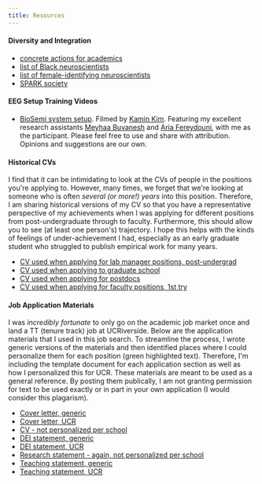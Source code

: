 ```yaml
---
title: Resources
---
```


#### Diversity and Integration

* [concrete actions for academics](https://docs.google.com/document/d/1Ic6bil2AvrQmPFUcUyxcw_FumofKkUo3VLsU7qG0cTk/preview?pru=AAABcsK8OBM*vB48ngj1AcbyWPbpAoY87Q#)
* [list of Black neuroscientists](https://docs.google.com/spreadsheets/d/1Fbrot1qV0bqYREFYNepQiV8toT1GDDw9y7Nak_PyaZ4/edit#gid=0)
* [list of female-identifying neuroscientists](https://anneslist.net)
* [SPARK society](https://www.sparksociety.org/)

#### EEG Setup Training Videos

* [BioSemi system setup](https://photos.app.goo.gl/K9JDrSUw8LSRBskI2).
Filmed by
[Kamin Kim](https://scholar.google.com/citations?user=9iEjQgcAAAAJ&hl=en).
Featuring my excellent research assistants
[Meyhaa Buvanesh](http://geh.ucsd.edu/team/meyhaa-buvanesh/) and
[Aria Fereydouni](https://twitter.com/aria_fereydouni),
with me as the participant.
Please feel free to use and share with attribution.
Opinions and suggestions are our own.

#### Historical CVs
I find that it can be intimidating to look at the CVs of people in the
positions you're applying to. However, many times, we forget that we're looking
at someone who is often *several (or more!) years* into this position.
Therefore, I am sharing historical versions of my CV so that you have a
representative perspective of my achievements when I was applying for different
positions from post-undergraduate through to faculty. Furthermore, this should
allow you to see (at least one person's) trajectory. I hope this helps with the
kinds of feelings of under-achievement I had, especially as an early graduate
student who struggled to publish empirical work for many years.

* [CV used when applying for lab manager positions, post-undergrad](https://hrz-website.s3.amazonaws.com/historical-CVs/HalleZucker_CV_no-contact-info_110209.pdf)
* [CV used when applying to graduate school](https://hrz-website.s3.amazonaws.com/historical-CVs/HalleZucker_CV_no-contact-info-031212.pdf)
* [CV used when applying for postdocs](https://hrz-website.s3.amazonaws.com/historical-CVs/Dimsdale_Zucker_CV_no-contact-info_110617.pdf)
* [CV used when applying for faculty positions, 1st try](https://hrz-website.s3.amazonaws.com/historical-CVs/Dimsdale_Zucker_CV_sept-2021.pdf)

#### Job Application Materials
I was *incredibly fortunate* to only go on the academic job market once and land a TT (tenure track) job at UCRiverside. Below are the application materials that I used in this job search. To streamline the process, I wrote generic versions of the materials and then identified places where I could personalize them for each position (green highlighted text). Therefore, I'm including the template document for each application section as well as how I personalized this for UCR. These materials are meant to be used as a general reference. By posting them publically, I am not granting permission for text to be used exactly or in part in your own application (I would consider this plagarism).
* [Cover letter, generic](https://hrz-website.s3.amazonaws.com/2021-job-app-materials/cover-letter_091221.pdf)
* [Cover letter, UCR](https://hrz-website.s3.amazonaws.com/2021-job-app-materials/hdz-cover-letter_ucriverside.pdf)
* [CV - not personalized per school](https://hrz-website.s3.amazonaws.com/2021-job-app-materials/Dimsdale_Zucker_CV_sept-2021.pdf)
* [DEI statement, generic](https://hrz-website.s3.amazonaws.com/2021-job-app-materials/dei-stmt_092221.pdf)
* [DEI statement, UCR](https://hrz-website.s3.amazonaws.com/2021-job-app-materials/hdz-dei-stmt_ucriverside.pdf)
* [Research statement - again, not personalized per school](https://hrz-website.s3.amazonaws.com/2021-job-app-materials/research-stmt_091321.pdf)
* [Teaching statement, generic](https://hrz-website.s3.amazonaws.com/2021-job-app-materials/teaching-stmt_091221.pdf)
* [Teaching statement, UCR](https://hrz-website.s3.amazonaws.com/2021-job-app-materials/hdz-teaching-stmt_ucriverside.pdf)
